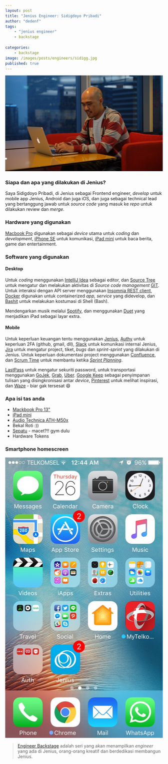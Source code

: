 ```yaml
---
layout: post
title: "Jenius Engineer: Sidigdoyo Pribadi"
author: "dedenf"
tags:
    - "jenius engineer"
    - backstage

categories: 
    - backstage
image: /images/posts/engineers/sidigg.jpg
published: true
---
```


![Sidigdoyo Pribadi](/images/posts/engineers/sidigg.jpg)

### Siapa dan apa yang dilakukan di Jenius?
Saya Sidigdoyo Pribadi, di Jenius sebagai Frontend engineer, _develop_ untuk mobile app Jenius, Android dan juga iOS, dan juga sebagai technical lead yang bertanggung jawab untuk _source code_ yang masuk ke _repo_ untuk dilakukan review dan _merge_.

### Hardware yang digunakan
[Macbook Pro](https://support.apple.com/kb/SP747) digunakan sebagai _device_ utama untuk _coding_ dan _development_, [iPhone SE](https://en.wikipedia.org/wiki/IPhone_SE) untuk komunikasi, [iPad mini](https://en.wikipedia.org/wiki/IPad_Mini) untuk baca berita, game dan entertainment.
<!-- more -->
### Software yang digunakan
#### Desktop
Untuk _coding_ menggunakan [IntelliJ Idea](https://www.jetbrains.com/idea/) sebagai editor, dan [Source Tree](https://www.sourcetreeapp.com/) untuk mengatur dan melakukan aktivitas di _Source code management_ [GIT](https://git-scm.com/).    
Untuk interaksi dengan API server menggunakan [Insomnia REST client](https://insomnia.rest/), [Docker](https://www.docker.com/) digunakan untuk containerized _app, service_ yang didevelop, dan [Bashit](https://github.com/Bash-it/bash-it) untuk melakukan kostumasi di Shell (Bash). 

Mendengarkan musik melalui [Spotify](https://www.spotify.com/), dan menggunakan [Duet](https://www.duetdisplay.com/) yang menjadikan iPad sebagai layar extra.

#### Mobile
Untuk keperluan keuangan tentu menggunakan [Jenius](https://www.jenius.com/), [Authy](https://authy.com/) untuk keperluan 2FA (github, gmail, dll), [Slack](https://slack.com/) untuk komunikasi internal Jenius, [Jira](https://www.atlassian.com/software/jira) untuk mengatur project, tiket, _bugs_ dan _sprint-sprint_ yang dilakukan di Jenius. Untuk keperluan dokumentasi project menggunakan [Confluence](https://www.atlassian.com/software/confluence), dan [Scrum Time](https://itunes.apple.com/us/app/scrum-time-planning-poker/id844162336?mt=8) untuk membantu ketika [_Sprint Planning_](https://www.scrum.org/resources/what-is-sprint-planning).

[LastPass](https://www.lastpass.com/) untuk mengatur sekuriti password, untuk transportasi menggunakan [GoJek](https://www.go-jek.com/), [Grab](https://www.grab.com/id/), [Uber](https://www.uber.com/id/). [Google Keep](https://www.google.com/keep/) sebagai penyimpanan tulisan yang disingkronisasi antar _device_, [Pinterest](https://id.pinterest.com/) untuk melihat inspirasi, dan [Waze](https://www.waze.com/) - biar gak tersesat :smile:

### Apa isi tas anda
- [Mackbook Pro 13"](https://support.apple.com/kb/SP747)
- [iPad mini](https://en.wikipedia.org/wiki/IPad_Mini)
- [Audio Technica ATH-M50x](http://www.audio-technica.com/cms/headphones/99aff89488ddd6b1/)
- Bekal Roti :))
- [Sepatu](http://www.adidas.com/us/pureboost) - macet?!! gym dulu
- Hardware Tokens

### Smartphone homescreen
![marchell homescreen](/images/posts/engineers/sidig-hs.jpg)



>[Engineer Backstage](/categories/engineer/) adalah seri yang akan menampilkan _engineer_  yang ada di Jenius, orang-orang kreatif dan berdedikasi membangun Jenius.
